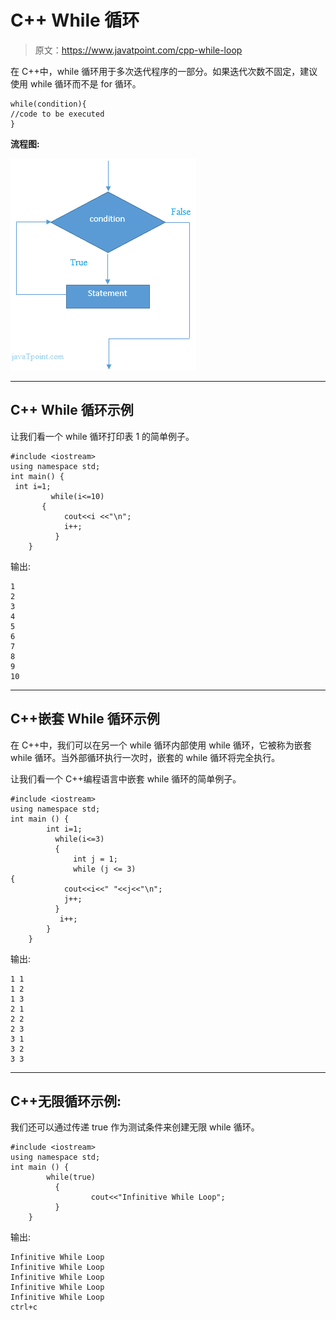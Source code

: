 # C++ While 循环

> 原文：<https://www.javatpoint.com/cpp-while-loop>

在 C++中，while 循环用于多次迭代程序的一部分。如果迭代次数不固定，建议使用 while 循环而不是 for 循环。

```
while(condition){  
//code to be executed  
}  

```

**流程图:**

![Cpp While loop 1](img/39422e6312b7ee370f01963f4fcd9684.png)

* * *

## C++ While 循环示例

让我们看一个 while 循环打印表 1 的简单例子。

```
#include <iostream>
using namespace std;
int main() {       
 int i=1;    
         while(i<=10) 
       {    
            cout<<i <<"\n";  
            i++;
          }     
    }

```

输出:

```
1
2
3
4
5
6
7
8
9
10

```

* * *

## C++嵌套 While 循环示例

在 C++中，我们可以在另一个 while 循环内部使用 while 循环，它被称为嵌套 while 循环。当外部循环执行一次时，嵌套的 while 循环将完全执行。

让我们看一个 C++编程语言中嵌套 while 循环的简单例子。

```
#include <iostream>
using namespace std;
int main () {
        int i=1;    
          while(i<=3)   
          {  
              int j = 1;  
              while (j <= 3)  
{    
            cout<<i<<" "<<j<<"\n";    
            j++;
          }   
           i++;
        }
    }  

```

输出:

```
1 1
1 2
1 3
2 1
2 2 
2 3
3 1
3 2
3 3

```

* * *

## C++无限循环示例:

我们还可以通过传递 true 作为测试条件来创建无限 while 循环。

```
#include <iostream>
using namespace std;
int main () {
        while(true)
          {  
                  cout<<"Infinitive While Loop";  
          }  
    }  

```

输出:

```
Infinitive While Loop 
Infinitive While Loop
Infinitive While Loop
Infinitive While Loop
Infinitive While Loop
ctrl+c

```